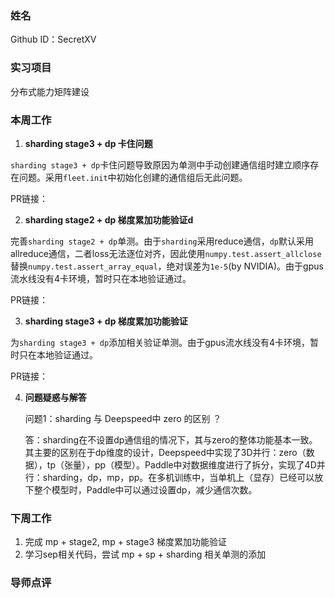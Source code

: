 ### 姓名
Github ID：SecretXV

### 实习项目

分布式能力矩阵建设


### 本周工作

1. **sharding stage3 + dp 卡住问题**

  `sharding stage3 + dp`卡住问题导致原因为单测中手动创建通信组时建立顺序存在问题。采用`fleet.init`中初始化创建的通信组后无此问题。

  PR链接：

2. **sharding stage2 + dp 梯度累加功能验证d**

  完善`sharding stage2 + dp`单测。由于`sharding`采用reduce通信，`dp`默认采用allreduce通信，二者loss无法逐位对齐，因此使用`numpy.test.assert_allclose`替换`numpy.test.assert_array_equal`，绝对误差为`1e-5`(by NVIDIA)。由于gpus流水线没有4卡环境，暂时只在本地验证通过。

  PR链接：

3. **sharding stage3 + dp 梯度累加功能验证**

  为`sharding stage3 + dp`添加相关验证单测。由于gpus流水线没有4卡环境，暂时只在本地验证通过。

  PR链接：


4. **问题疑惑与解答**

	问题1：sharding 与 Deepspeed中 zero 的区别 ？
	
	答：sharding在不设置dp通信组的情况下，其与zero的整体功能基本一致。其主要的区别在于dp维度的设计，Deepspeed中实现了3D并行：zero（数据），tp（张量），pp（模型）。Paddle中对数据维度进行了拆分，实现了4D并行：sharding，dp，mp，pp。在多机训练中，当单机上（显存）已经可以放下整个模型时，Paddle中可以通过设置dp，减少通信次数。


### 下周工作

1. 完成 mp + stage2, mp + stage3 梯度累加功能验证
2. 学习sep相关代码，尝试 mp + sp + sharding 相关单测的添加

### 导师点评
